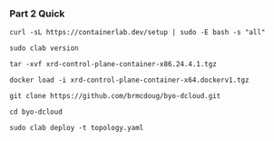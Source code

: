 ### Part 2 Quick

```
curl -sL https://containerlab.dev/setup | sudo -E bash -s "all"
```

```
sudo clab version
```

```
tar -xvf xrd-control-plane-container-x86.24.4.1.tgz
```

```
docker load -i xrd-control-plane-container-x64.dockerv1.tgz
```

```
git clone https://github.com/brmcdoug/byo-dcloud.git
```

```
cd byo-dcloud
```

```
sudo clab deploy -t topology.yaml
```



